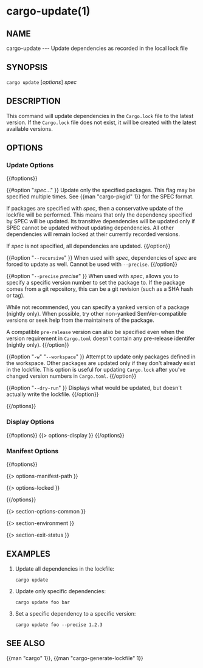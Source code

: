# cargo-update(1)

## NAME

cargo-update --- Update dependencies as recorded in the local lock file

## SYNOPSIS

`cargo update` [_options_] _spec_

## DESCRIPTION

This command will update dependencies in the `Cargo.lock` file to the latest
version. If the `Cargo.lock` file does not exist, it will be created with the
latest available versions.

## OPTIONS

### Update Options

{{#options}}

{{#option "_spec_..." }}
Update only the specified packages. This flag may be specified
multiple times. See {{man "cargo-pkgid" 1}} for the SPEC format.

If packages are specified with _spec_, then a conservative update of
the lockfile will be performed. This means that only the dependency specified
by SPEC will be updated. Its transitive dependencies will be updated only if
SPEC cannot be updated without updating dependencies.  All other dependencies
will remain locked at their currently recorded versions.

If _spec_ is not specified, all dependencies are updated.
{{/option}}

{{#option "`--recursive`" }}
When used with _spec_, dependencies of _spec_ are forced to update as well.
Cannot be used with `--precise`.
{{/option}}

{{#option "`--precise` _precise_" }}
When used with _spec_, allows you to specify a specific version number to set
the package to. If the package comes from a git repository, this can be a git
revision (such as a SHA hash or tag).

While not recommended, you can specify a yanked version of a package (nightly only).
When possible, try other non-yanked SemVer-compatible versions or seek help
from the maintainers of the package.

A compatible `pre-release` version can also be specified even when the version requirement in `Cargo.toml` doesn't contain any pre-release identifer (nightly only).
{{/option}}

{{#option "`-w`" "`--workspace`" }}
Attempt to update only packages defined in the workspace. Other packages
are updated only if they don't already exist in the lockfile. This
option is useful for updating `Cargo.lock` after you've changed version
numbers in `Cargo.toml`.
{{/option}}

{{#option "`--dry-run`" }}
Displays what would be updated, but doesn't actually write the lockfile.
{{/option}}

{{/options}}

### Display Options

{{#options}}
{{> options-display }}
{{/options}}

### Manifest Options

{{#options}}

{{> options-manifest-path }}

{{> options-locked }}

{{/options}}

{{> section-options-common }}

{{> section-environment }}

{{> section-exit-status }}

## EXAMPLES

1. Update all dependencies in the lockfile:

       cargo update

2. Update only specific dependencies:

       cargo update foo bar

3. Set a specific dependency to a specific version:

       cargo update foo --precise 1.2.3

## SEE ALSO
{{man "cargo" 1}}, {{man "cargo-generate-lockfile" 1}}
